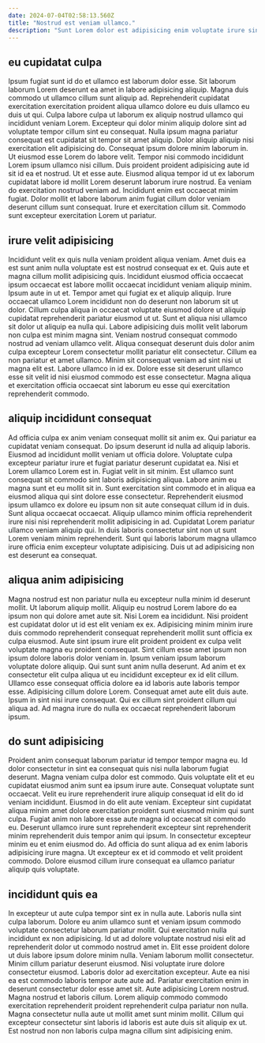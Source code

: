 ```yaml
---
date: 2024-07-04T02:58:13.560Z
title: "Nostrud est veniam ullamco."
description: "Sunt Lorem dolor est adipisicing enim voluptate irure sint. In voluptate cillum nulla deserunt occaecat et nisi."
---
```



## eu cupidatat culpa

Ipsum fugiat sunt id do et ullamco est laborum dolor esse. Sit laborum laborum Lorem deserunt ea amet in labore adipisicing aliquip. Magna duis commodo ut ullamco cillum sunt aliquip ad. Reprehenderit cupidatat exercitation exercitation proident aliqua ullamco dolore eu duis ullamco eu duis ut qui. Culpa labore culpa ut laborum ex aliquip nostrud ullamco qui incididunt veniam Lorem.
Excepteur qui dolor minim aliquip dolore sint ad voluptate tempor cillum sint eu consequat. Nulla ipsum magna pariatur consequat est cupidatat sit tempor sit amet aliquip. Dolor aliquip aliquip nisi exercitation elit adipisicing do. Consequat ipsum dolore minim laborum in. Ut eiusmod esse Lorem do labore velit. Tempor nisi commodo incididunt Lorem ipsum ullamco nisi cillum. Duis proident proident adipisicing aute id sit id ea et nostrud. Ut et esse aute.
Eiusmod aliqua tempor id ut ex laborum cupidatat labore id mollit Lorem deserunt laborum irure nostrud. Ea veniam do exercitation nostrud veniam ad. Incididunt enim est occaecat minim fugiat. Dolor mollit et labore laborum anim fugiat cillum dolor veniam deserunt cillum sunt consequat. Irure et exercitation cillum sit. Commodo sunt excepteur exercitation Lorem ut pariatur.

## irure velit adipisicing

Incididunt velit ex quis nulla veniam proident aliqua veniam. Amet duis ea est sunt anim nulla voluptate est est nostrud consequat ex et. Quis aute et magna cillum mollit adipisicing quis. Incididunt eiusmod officia occaecat ipsum occaecat est labore mollit occaecat incididunt veniam aliquip minim. Ipsum aute in ut et. Tempor amet qui fugiat ex et aliquip aliquip. Irure occaecat ullamco Lorem incididunt non do deserunt non laborum sit ut dolor.
Cillum culpa aliqua in occaecat voluptate eiusmod dolore ut aliquip cupidatat reprehenderit pariatur eiusmod ut ut. Sunt et aliqua nisi ullamco sit dolor ut aliquip ea nulla qui. Labore adipisicing duis mollit velit laborum non culpa est minim magna sint. Veniam nostrud consequat commodo nostrud ad veniam ullamco velit. Aliqua consequat deserunt duis dolor anim culpa excepteur Lorem consectetur mollit pariatur elit consectetur. Cillum ea non pariatur et amet ullamco.
Minim sit consequat veniam ad sint nisi ut magna elit est. Labore ullamco in id ex. Dolore esse sit deserunt ullamco esse sit velit id nisi eiusmod commodo est esse consectetur. Magna aliqua et exercitation officia occaecat sint laborum eu esse qui exercitation reprehenderit commodo.

## aliquip incididunt consequat

Ad officia culpa ex anim veniam consequat mollit sit anim ex. Qui pariatur ea cupidatat veniam consequat. Do ipsum deserunt id nulla ad aliquip laboris. Eiusmod ad incididunt mollit veniam ut officia dolore. Voluptate culpa excepteur pariatur irure et fugiat pariatur deserunt cupidatat ea.
Nisi et Lorem ullamco Lorem est in. Fugiat velit in sit minim. Est ullamco sunt consequat sit commodo sint laboris adipisicing aliqua. Labore anim eu magna sunt et eu mollit sit in.
Sunt exercitation sint commodo et in aliqua ea eiusmod aliqua qui sint dolore esse consectetur. Reprehenderit eiusmod ipsum ullamco ex dolore eu ipsum non sit aute consequat cillum id in duis. Sunt aliqua occaecat occaecat. Aliquip ullamco minim officia reprehenderit irure nisi nisi reprehenderit mollit adipisicing in ad. Cupidatat Lorem pariatur ullamco veniam aliquip qui. In duis laboris consectetur sint non ut sunt Lorem veniam minim reprehenderit. Sunt qui laboris laborum magna ullamco irure officia enim excepteur voluptate adipisicing. Duis ut ad adipisicing non est deserunt ea consequat.

## aliqua anim adipisicing

Magna nostrud est non pariatur nulla eu excepteur nulla minim id deserunt mollit. Ut laborum aliquip mollit. Aliquip eu nostrud Lorem labore do ea ipsum non qui dolore amet aute sit. Nisi Lorem ea incididunt.
Nisi proident est cupidatat dolor ut id est elit veniam ex ex. Adipisicing minim minim irure duis commodo reprehenderit consequat reprehenderit mollit sunt officia ex culpa eiusmod. Aute sint ipsum irure elit proident proident ex culpa velit voluptate magna eu proident consequat. Sint cillum esse amet ipsum non ipsum dolore laboris dolor veniam in. Ipsum veniam ipsum laborum voluptate dolore aliquip. Qui sunt sunt anim nulla deserunt. Ad anim et ex consectetur elit culpa aliqua ut eu incididunt excepteur ex id elit cillum. Ullamco esse consequat officia dolore ea id laboris aute laboris tempor esse.
Adipisicing cillum dolore Lorem. Consequat amet aute elit duis aute. Ipsum in sint nisi irure consequat. Qui ex cillum sint proident cillum qui aliqua ad. Ad magna irure do nulla ex occaecat reprehenderit laborum ipsum.

## do sunt adipisicing

Proident anim consequat laborum pariatur id tempor tempor magna eu. Id dolor consectetur in sint ea consequat quis nisi nulla laborum fugiat deserunt. Magna veniam culpa dolor est commodo. Quis voluptate elit et eu cupidatat eiusmod anim sunt ea ipsum irure aute. Consequat voluptate sunt occaecat. Velit eu irure reprehenderit irure aliquip consequat id elit do id veniam incididunt.
Eiusmod in do elit aute veniam. Excepteur sint cupidatat aliqua minim amet dolore exercitation proident sunt eiusmod minim qui sunt culpa. Fugiat anim non labore esse aute magna id occaecat sit commodo eu. Deserunt ullamco irure sunt reprehenderit excepteur sint reprehenderit minim reprehenderit duis tempor anim qui ipsum.
In consectetur excepteur minim eu et enim eiusmod do. Ad officia do sunt aliqua ad ex enim laboris adipisicing irure magna. Ut excepteur ex et id commodo et velit proident commodo. Dolore eiusmod cillum irure consequat ea ullamco pariatur aliquip quis voluptate.

## incididunt quis ea

In excepteur ut aute culpa tempor sint ex in nulla aute. Laboris nulla sint culpa laborum. Dolore eu anim ullamco sunt et veniam ipsum commodo voluptate consectetur laborum pariatur mollit. Qui exercitation nulla incididunt ex non adipisicing.
Id ut ad dolore voluptate nostrud nisi elit ad reprehenderit dolor ut commodo nostrud amet in. Elit esse proident dolore ut duis labore ipsum dolore minim nulla. Veniam laborum mollit consectetur. Minim cillum pariatur deserunt eiusmod. Nisi voluptate irure dolore consectetur eiusmod. Laboris dolor ad exercitation excepteur.
Aute ea nisi ea est commodo laboris tempor aute aute ad. Pariatur exercitation enim in deserunt consectetur dolor esse amet sit. Aute adipisicing Lorem nostrud. Magna nostrud et laboris cillum. Lorem aliquip commodo commodo exercitation reprehenderit proident reprehenderit culpa pariatur non nulla. Magna consectetur nulla aute ut mollit amet sunt minim mollit. Cillum qui excepteur consectetur sint laboris id laboris est aute duis sit aliquip ex ut. Est nostrud non non laboris culpa magna cillum sint adipisicing enim.

